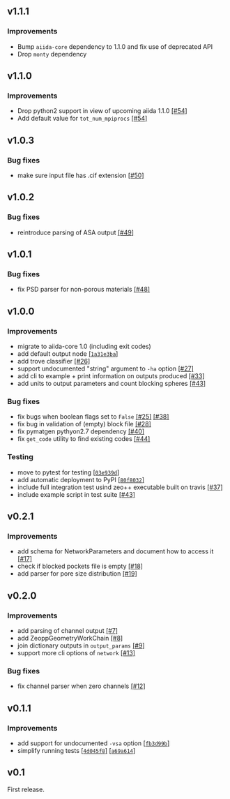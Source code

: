 ## v1.1.1

### Improvements

 * Bump `aiida-core` dependency to 1.1.0 and fix use of deprecated API
 * Drop `monty` dependency

## v1.1.0

### Improvements

 * Drop python2 support in view of upcoming aiida 1.1.0 [[#54]](https://github.com/ltalirz/aiida-zeopp/pull/54)
 * Add default value for `tot_num_mpiprocs` [[#54]](https://github.com/ltalirz/aiida-zeopp/pull/54)


## v1.0.3

### Bug fixes

 * make sure input file has .cif extension [[#50]](https://github.com/ltalirz/aiida-zeopp/pull/50)


## v1.0.2

### Bug fixes

 * reintroduce parsing of ASA output [[#49]](https://github.com/ltalirz/aiida-zeopp/pull/49)


## v1.0.1

### Bug fixes

 * fix PSD parser for non-porous materials [[#48]](https://github.com/ltalirz/aiida-zeopp/pull/48)

## v1.0.0

### Improvements

 * migrate to aiida-core 1.0 (including exit codes)
 * add default output node [[`1a31e3ba`]](https://github.com/ltalirz/aiida-zeopp/commit/1a31e3bcea4301dfb6ad8bc6db74e5ff76eec5e4)
 * add trove classifier [[#26]](https://github.com/ltalirz/aiida-zeopp/pull/26)
 * support undocumented "string" argument to `-ha` option [[#27]](https://github.com/ltalirz/aiida-zeopp/pull/27)
 * add cli to example + print information on outputs produced [[#33]](https://github.com/ltalirz/aiida-zeopp/pull/33)
 * add units to output parameters and count blocking spheres [[#43]](https://github.com/ltalirz/aiida-zeopp/pull/43)


### Bug fixes

 * fix bugs when boolean flags set to `False` [[#25]](https://github.com/ltalirz/aiida-zeopp/pull/25) [[#38]](https://github.com/ltalirz/aiida-zeopp/pull/38)
 * fix bug in validation of (empty) block file [[#28]](https://github.com/ltalirz/aiida-zeopp/pull/28)
 * fix pymatgen pythyon2.7 dependency [[#40]](https://github.com/ltalirz/aiida-zeopp/pull/40)
 * fix `get_code` utility to find existing codes [[#44]](https://github.com/ltalirz/aiida-zeopp/pull/44)

### Testing

 * move to pytest for testing [[`03e939d`]](https://github.com/ltalirz/aiida-zeopp/commit/03e939dba6f050e6f9811aebe0377df1512f89ab)
 * add automatic deployment to PyPI [[`80f8032`]](https://github.com/ltalirz/aiida-zeopp/commit/80f8032edcc1d778f2781b36263aefc33f0b8357)
 * include full integration test usind zeo++ executable built on travis [[#37]](https://github.com/ltalirz/aiida-zeopp/pull/37)
 * include example script in test suite [[#43]](https://github.com/ltalirz/aiida-zeopp/pull/43)

## v0.2.1

### Improvements

 * add schema for NetworkParameters and document how to access it [[#17]](https://github.com/ltalirz/aiida-zeopp/pull/17)
 * check if blocked pockets file is empty [[#18]](https://github.com/ltalirz/aiida-zeopp/pull/18)
 * add parser for pore size distribution [[#19]](https://github.com/ltalirz/aiida-zeopp/pull/19)

## v0.2.0

### Improvements

 * add parsing of channel output [[#7]](https://github.com/ltalirz/aiida-zeopp/pull/7)
 * add ZeoppGeometryWorkChain [[#8]](https://github.com/ltalirz/aiida-zeopp/pull/8)
 * join dictionary outputs in `output_params` [[#9]](https://github.com/ltalirz/aiida-zeopp/pull/9)
 * support more cli options of `network` [[#13]](https://github.com/ltalirz/aiida-zeopp/pull/13)

### Bug fixes

 * fix channel parser when zero channels [[#12]](https://github.com/ltalirz/aiida-zeopp/pull/12)

## v0.1.1

### Improvements

 * add support for undocumented `-vsa` option [[`fb3d99b`]](https://github.com/ltalirz/aiida-zeopp/commit/fb3d99bcf73c9f92db833f08e2450256c36dd7ea)
 * simplify running tests [[`4d045f8`]](https://github.com/ltalirz/aiida-zeopp/commit/4d045f8050b868fcd50933a791440b1c6b5da7bd) [[`a69a614`]](https://github.com/ltalirz/aiida-zeopp/commit/a69a6144e6ce71ce523ee55d816380a9c0078c93)

## v0.1

First release.
